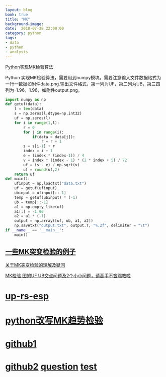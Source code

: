 ```yaml
---
layout: blog
book: true
title: "MK"
background-image:
date:  2018-07-28 22:00:00
category: python
tags:
- data
- python
- analysis
---
```


[Python实现MK检验算法](http://bbs.06climate.com/forum.php?mod=viewthread&tid=67298)

Python 实现MK检验算法，需要用到numpy模块。需要注意输入文件数据格式为一行一数据如附件data.png.输出文件格式，第一列为UF，第二列为UB，第三四列为-1.96，1.96，如附件output.png。

```python
import numpy as np
def getuf(data):
    l = len(data)
    s = np.zeros(l,dtype=np.int32)
    uf = np.zeros(l)
    for i in range(1,l):
        r = 0
        for j in range(i):
            if(data > data[j]):
                r = r + 1
        s = s[i-1] + r
        index = i + 1
        e = (index * (index-1)) / 4
        v = index * (index - 1) * (2 * index + 5) / 72
        uf = (s - e) / np.sqrt(v)
        uf = round(uf,2)
    return uf
def main():
    ufinput = np.loadtxt("data.txt")
    uf = getuf(ufinput)
    ubinput = ufinput[::-1]
    temp = getuf(ubinput) * (-1)
    ub = temp[::-1]
    a1 = np.empty_like(uf)
    a1[:] = -1.96
    a2 = a1 * (-1)
    output = np.array([uf, ub, a1, a2])
    np.savetxt("output.txt", output.T, "%.2f", delimiter = "\t")
if __name__ == '__main__':
    main()
```


## [一些MK突变检验的例子](http://bbs.06climate.com/forum.php?mod=viewthread&tid=35802&extra=&page=1)

   [关于MK突变检验的理解及疑问 ](http://bbs.06climate.com/forum.php?mod=viewthread&tid=49601&extra=&page=1)

   [MK检验 图的UF UB交点问题及2个小小问题，请高手不吝赐教啦](http://muchong.com/html/201412/8306531.html)

# [up-rs-esp](https://up-rs-esp.github.io/mkt/)

# [python改写MK趋势检验](https://www.jianshu.com/p/1d895e2ae89f)

# [github1](https://github.com/UP-RS-ESP/mkt)

# [github2](https://github.com/mps9506/Mann-Kendall-Trend/blob/master/mk_test.py) [question](https://stackoverflow.com/questions/46856314/using-mann-kendall-in-python-with-a-lot-of-data) [test](http://michaelpaulschramm.com/2015/08/01/simple-time-series-trend-analysis/)
